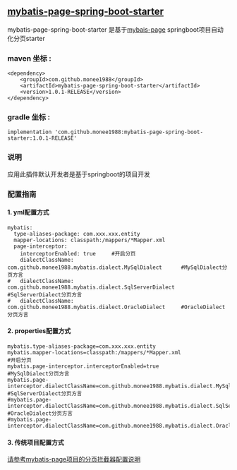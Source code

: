 ﻿## [mybatis-page-spring-boot-starter](https://github.com/monee1988/mybatis-page-spring-boot-starter)

mybatis-page-spring-boot-starter 是基于[mybais-page](https://github.com/monee1988/mybatis-page) springboot项目自动化分页starter

### maven 坐标 :

```
<dependency>
    <groupId>com.github.monee1988</groupId>
    <artifactId>mybatis-page-spring-boot-starter</artifactId>
    <version>1.0.1-RELEASE</version>
</dependency>
```
### gradle 坐标 :
```
implementation 'com.github.monee1988:mybatis-page-spring-boot-starter:1.0.1-RELEASE'
```
### 说明
应用此插件默认开发者是基于springboot的项目开发
### 配置指南
#### 1. yml配置方式
```
mybatis:
  type-aliases-package: com.xxx.xxx.entity
  mapper-locations: classpath:/mappers/*Mapper.xml
  page-interceptor:
    interceptorEnabled: true     #开启分页
    dialectClassName: com.github.monee1988.mybatis.dialect.MySqlDialect      #MySqlDialect分页方言
#   dialectClassName: com.github.monee1988.mybatis.dialect.SqlServerDialect  #SqlServerDialect分页方言
#   dialectClassName: com.github.monee1988.mybatis.dialect.OracleDialect     #OracleDialect分页方言
```
#### 2. properties配置方式
```
mybatis.type-aliases-package=com.xxx.xxx.entity
mybatis.mapper-locations=classpath:/mappers/*Mapper.xml
#开启分页
mybatis.page-interceptor.interceptorEnabled=true
#MySqlDialect分页方言
mybatis.page-interceptor.dialectClassName=com.github.monee1988.mybatis.dialect.MySqlDialect
#SqlServerDialect分页方言
#mybatis.page-interceptor.dialectClassName=com.github.monee1988.mybatis.dialect.SqlServerDialect
#OracleDialect分页方言
#mybatis.page-interceptor.dialectClassName=com.github.monee1988.mybatis.dialect.OracleDialect
```
#### 3. 传统项目配置方式

[请参考mybatis-page项目的分页拦截器配置说明](https://github.com/monee1988/mybatis-page#1-%E5%88%86%E9%A1%B5%E6%8B%A6%E6%88%AA%E5%99%A8%E9%85%8D%E7%BD%AE)




